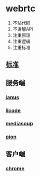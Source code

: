 # webrtc 
1. 不贴代码
1. 不讲解API
1. 注重原理
1. 注重逻辑
1. 注重标准
## [标准](./standard/ReadMe.md)

## 服务端
### [janus](./janus/ReadMe.md)
### [licode](./licode/ReadMe.md)
### [mediasoup](./mediasoup/ReadMe.md)
### [pion](./pion/ReadMe.md)
## 客户端
### [chrome](./webrtc_chrome/ReadMe.md)
